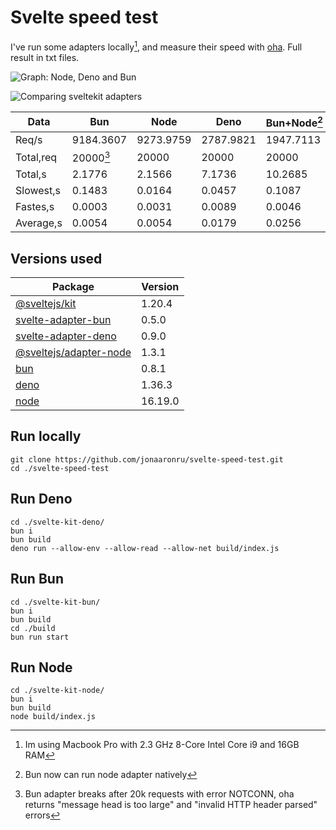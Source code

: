 # Svelte speed test
I've run some adapters locally[^1], and measure their speed with [oha](https://github.com/hatoo/oha). Full result in txt files.

![Graph: Node, Deno and Bun](https://github.com/imperatrona/svelte-speed-test/assets/37719998/28a29834-b911-4a32-b235-2ea6a730a9b8)

![Comparing sveltekit adapters](https://github.com/imperatrona/svelte-speed-test/assets/37719998/cfa190d9-ef82-4e97-a3c5-8a2d647a136c)

| Data      | Bun       | Node      | Deno      | Bun+Node[^2] |
|-----------|-----------|-----------|-----------|--------------|
| Req/s     | 9184.3607 | 9273.9759 | 2787.9821 |    1947.7113 |
| Total,req | 20000[^3] |     20000 |     20000 |        20000 |
| Total,s   |    2.1776 |    2.1566 |    7.1736 |      10.2685 |
| Slowest,s |    0.1483 |    0.0164 |    0.0457 |       0.1087 |
| Fastes,s  |    0.0003 |    0.0031 |    0.0089 |       0.0046 |
| Average,s |    0.0054 |    0.0054 |    0.0179 |       0.0256 |

## Versions used
| Package | Version |
|-|-|
|[@sveltejs/kit](https://github.com/sveltejs/kit) | 1.20.4 |
|[svelte-adapter-bun](https://github.com/gornostay25/svelte-adapter-bun) | 0.5.0 |
|[svelte-adapter-deno](https://github.com/pluvial/svelte-adapter-deno) | 0.9.0 |
|[@sveltejs/adapter-node](https://github.com/sveltejs/kit/tree/master/packages/adapter-node) | 1.3.1 |
|[bun](https://github.com/oven-sh/bun)|0.8.1|
|[deno](https://github.com/denoland/deno)|1.36.3|
|[node](https://github.com/nodejs/node)|16.19.0|

## Run locally

```
git clone https://github.com/jonaaronru/svelte-speed-test.git
cd ./svelte-speed-test
```

## Run Deno

```
cd ./svelte-kit-deno/
bun i
bun build
deno run --allow-env --allow-read --allow-net build/index.js
```

## Run Bun

```
cd ./svelte-kit-bun/
bun i
bun build
cd ./build
bun run start
```

## Run Node

```
cd ./svelte-kit-node/
bun i
bun build
node build/index.js
```

[^1]: Im using Macbook Pro with 2.3 GHz 8-Core Intel Core i9 and 16GB RAM
[^2]: Bun now can run node adapter natively
[^3]: Bun adapter breaks after 20k requests with error NOTCONN, oha returns "message head is too large" and "invalid HTTP header parsed" errors
